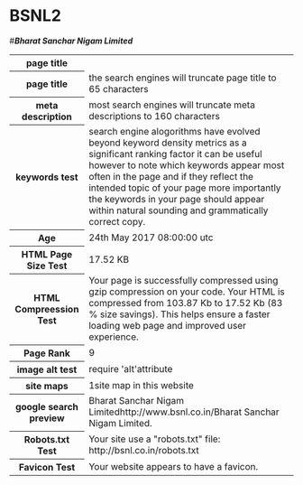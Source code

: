 # BSNL2
<html>
<table>
#<b><i>Bharat Sanchar Nigam Limited</i></b>
<tr>
<th><b>page title</b></th>
</tr>

<tr>

<th>page title</th>

<td>the search engines will truncate page title to 65 characters </td>

</tr>

<tr>

<th>meta description</th>
<td>most search engines will truncate meta descriptions to 160 characters</td>


</tr>

<tr>

<th>keywords test</th>
<td>search engine alogorithms have evolved beyond keyword density metrics as a significant ranking factor it can be useful however to note which keywords appear most often in the page and if they reflect the intended topic of your page more importantly the keywords in your page should appear within natural sounding and grammatically correct copy.</td>

</tr>

<tr>

<th>Age</th>

<td>24th May 2017 08:00:00 utc</td>

</tr>

<tr>


<th>HTML Page Size Test</th>

<td>17.52 KB</td>

</tr>

<tr>

<th>HTML Compreession Test</th>

<td>Your page is successfully compressed using gzip compression on your code. Your HTML is compressed from 103.87 Kb to 17.52 Kb (83 % size savings). This helps ensure a faster loading web page and improved user experience.</td>

</tr>

<tr>


<th>Page Rank</th>
<td>9</td>

</tr>

<tr>

<th>image alt test</th>
<td>require 'alt'attribute</td>
</tr>

<tr>

<th>site maps</th>

<td>1site map in this website</td>

</tr>

<tr>

<th>google search preview</th>

<td>Bharat Sanchar Nigam Limitedhttp://www.bsnl.co.in/Bharat Sanchar Nigam Limited.</td>

</tr>
<tr>
<th>Robots.txt Test</th>
<td>Your site use a "robots.txt" file: http://bsnl.co.in/robots.txt</td>
</tr>
<tr>
<th>Favicon Test</th>
<td>Your website appears to have a favicon.</td>
</tr>

</table>
</html>
